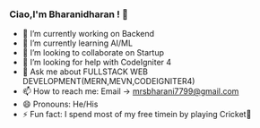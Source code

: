 ### Ciao,I'm Bharanidharan ! 👋

- 🔭 I’m currently working on Backend
- 🌱 I’m currently learning AI/ML
- 👯 I’m looking to collaborate on Startup
- 🤔 I’m looking for help with CodeIgniter 4
- 💬 Ask me about FULLSTACK WEB DEVELOPMENT(MERN,MEVN,CODEIGNITER4)
- 📫 How to reach me: Email -> mrsbharani7799@gmail.com
- 😄 Pronouns: He/His
- ⚡ Fun fact: I spend most of my free timein by playing Cricket🏏
